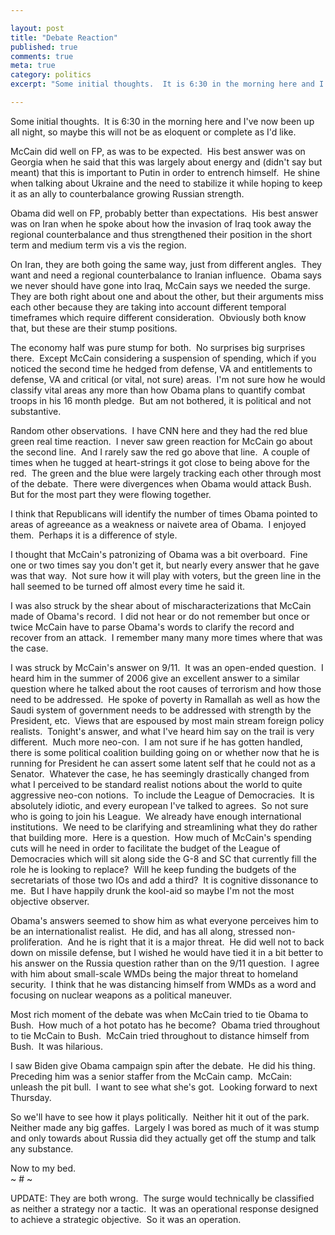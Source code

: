 ```yaml
---

layout: post
title: "Debate Reaction"
published: true
comments: true
meta: true
category: politics
excerpt: "Some initial thoughts.  It is 6:30 in the morning here and I've now been up all night, so maybe this will not be as eloquent or complete as I'd like."

---
```


Some initial thoughts.  It is 6:30 in the morning here and I've now been up all night, so maybe this will not be as eloquent or complete as I'd like.

McCain did well on FP, as was to be expected.  His best answer was on Georgia when he said that this was largely about energy and (didn't say but meant) that this is important to Putin in order to entrench himself.  He shine when talking about Ukraine and the need to stabilize it while hoping to keep it as an ally to counterbalance growing Russian strength.

Obama did well on FP, probably better than expectations.  His best answer was on Iran when he spoke about how the invasion of Iraq took away the regional counterbalance and thus strengthened their position in the short term and medium term vis a vis the region.  

On Iran, they are both going the same way, just from different angles.  They want and need a regional counterbalance to Iranian influence.  Obama says we never should have gone into Iraq, McCain says we needed the surge.  They are both right about one and about the other, but their arguments miss each other because they are taking into account different temporal timeframes which require different consideration.  Obviously both know that, but these are their stump positions.  

The economy half was pure stump for both.  No surprises big surprises there.  Except McCain considering a suspension of spending, which if you noticed the second time he hedged from defense, VA and entitlements to defense, VA and critical (or vital, not sure) areas.  I'm not sure how he would classify vital areas any more than how Obama plans to quantify combat troops in his 16 month pledge.  But am not bothered, it is political and not substantive.

Random other observations.  I have CNN here and they had the red blue green real time reaction.  I never saw green reaction for McCain go about the second line.  And I rarely saw the red go above that line.  A couple of times when he tugged at heart-strings it got close to being above for the red.  The green and the blue were largely tracking each other through most of the debate.  There were divergences when Obama would attack Bush.  But for the most part they were flowing together.

I think that Republicans will identify the number of times Obama pointed to areas of agreeance as a weakness or naivete area of Obama.  I enjoyed them.  Perhaps it is a difference of style.

I thought that McCain's patronizing of Obama was a bit overboard.  Fine one or two times say you don't get it, but nearly every answer that he gave was that way.  Not sure how it will play with voters, but the green line in the hall seemed to be turned off almost every time he said it.  

I was also struck by the shear about of mischaracterizations that McCain made of Obama's record.  I did not hear or do not remember but once or twice McCain have to parse Obama's words to clarify the record and recover from an attack.  I remember many many more times where that was the case.  

I was struck by McCain's answer on 9/11.  It was an open-ended question.  I heard him in the summer of 2006 give an excellent answer to a similar question where he talked about the root causes of terrorism and how those need to be addressed.  He spoke of poverty in Ramallah as well as how the Saudi system of government needs to be addressed with strength by the President, etc.  Views that are espoused by most main stream foreign policy realists.  Tonight's answer, and what I've heard him say on the trail is very different.  Much more neo-con.  I am not sure if he has gotten handled, there is some political coalition building going on or whether now that he is running for President he can assert some latent self that he could not as a Senator.  Whatever the case, he has seemingly drastically changed from what I perceived to be standard realist notions about the world to quite aggressive neo-con notions.  To include the League of Democracies.  It is absolutely idiotic, and every european I've talked to agrees.  So not sure who is going to join his League.  We already have enough international institutions.  We need to be clarifying and streamlining what they do rather that building more.  Here is a question.  How much of McCain's spending cuts will he need in order to facilitate the budget of the League of Democracies which will sit along side the G-8 and SC that currently fill the role he is looking to replace?  Will he keep funding the budgets of the secretariats of those two IOs and add a third?  It is cognitive dissonance to me.  But I have happily drunk the kool-aid so maybe I'm not the most objective observer.

Obama's answers seemed to show him as what everyone perceives him to be an internationalist realist.  He did, and has all along, stressed non-proliferation.  And he is right that it is a major threat.  He did well not to back down on missile defense, but I wished he would have tied it in a bit better to his answer on the Russia question rather than on the 9/11 question.  I agree with him about small-scale WMDs being the major threat to homeland security.  I think that he was distancing himself from WMDs as a word and focusing on nuclear weapons as a political maneuver.  

Most rich moment of the debate was when McCain tried to tie Obama to Bush.  How much of a hot potato has he become?  Obama tried throughout to tie McCain to Bush.  McCain tried throughout to distance himself from Bush.  It was hilarious.  

I saw Biden give Obama campaign spin after the debate.  He did his thing.  Preceding him was a senior staffer from the McCain camp.  McCain: unleash the pit bull.  I want to see what she's got.  Looking forward to next Thursday.

So we'll have to see how it plays politically.  Neither hit it out of the park.  Neither made any big gaffes.  Largely I was bored as much of it was stump and only towards about Russia did they actually get off the stump and talk any substance.  

Now to my bed.  
~ # ~

UPDATE: They are both wrong.  The surge would technically be classified as neither a strategy nor a tactic.  It was an operational response designed to achieve a strategic objective.  So it was an operation.  